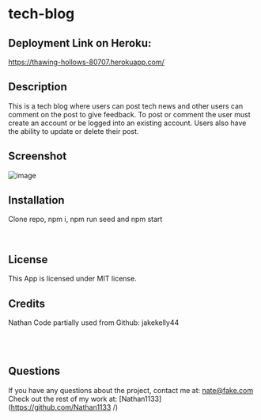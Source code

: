 # tech-blog

## Deployment Link on Heroku:

https://thawing-hollows-80707.herokuapp.com/


## Description

This is a tech blog where users can post tech news and other users can comment on the post to give feedback. To post or comment the user must create an account or be logged into an existing account. Users also have the ability to update or delete their post. <br />


## Screenshot

![image](https://user-images.githubusercontent.com/94014154/165411331-dc6666d6-8a77-403d-a03f-c80e3655300f.png) 

## Installation

Clone repo, npm i, npm run seed and npm start


<br />


## License
  This App is licensed under MIT license. <br />
  
## Credits
Nathan
Code partially used from Github: jakekelly44


 <br />
 



<br />

## Questions
If you have any questions about the project, contact me at: 
nate@fake.com <br />
Check out the rest of my work at: 
[Nathan1133](https://github.com/Nathan1133
  /) <br />
